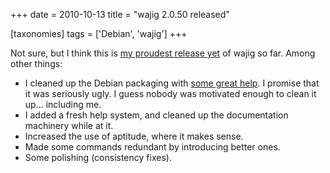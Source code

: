 +++
date = 2010-10-13
title = "wajig 2.0.50 released"

[taxonomies]
tags = ['Debian', 'wajig']
+++

Not sure, but I think this is [my proudest release yet] of wajig so far.
Among other things:

-   I cleaned up the Debian packaging with [some great help]. I promise
    that it was seriously ugly. I guess nobody was motivated enough to
    clean it up\... including me.
-   I added a fresh help system, and cleaned up the documentation
    machinery while at it.
-   Increased the use of aptitude, where it makes sense.
-   Made some commands redundant by introducing better ones.
-   Some polishing (consistency fixes).

  [my proudest release yet]: http://lists.debian.org/debian-devel-changes/2010/10/msg00611.html
  [some great help]: http://savetheions.com/2010/01/20/packaging-python-applicationsmodules-for-debian/
